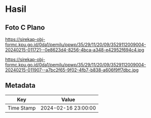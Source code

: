 # Hasil

## Foto C Plano

https://sirekap-obj-formc.kpu.go.id/0da1/pemilu/ppwp/35/29/11/20/09/3529112009004-20240215-011721--0e8623d4-8256-4bca-a348-e42952f694c4.jpg

https://sirekap-obj-formc.kpu.go.id/0da1/pemilu/ppwp/35/29/11/20/09/3529112009004-20240215-011907--a7bc2f65-9f02-4fb7-b838-a606f9ff7dbc.jpg


## Metadata

| Key        | Value               |
| ---------- | ------------------- |
| Time Stamp | 2024-02-16 23:00:00 |



